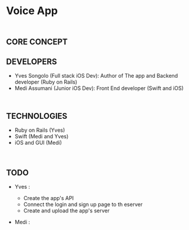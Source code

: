 # Voice App
## </br>CORE CONCEPT</br>
## DEVELOPERS

* Yves Songolo (Full stack iOS Dev): Author of The app and Backend developer (Ruby on Rails)
* Medi Assumani (Junior iOS Dev): Front End developer (Swift and iOS)
## </br> TECHNOLOGIES

* Ruby on Rails (Yves)
* Swift (Medi and Yves)
* iOS and GUI (Medi)
</br>

## TODO

* Yves :

  * Create the app's API
  * Connect the login and sign up page to th eserver
  * Create and upload the app's server



* Medi : 
